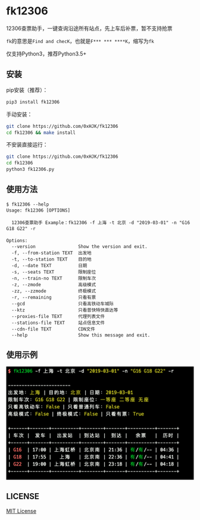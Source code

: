 # fk12306

12306查票助手，一键查询沿途所有站点，先上车后补票，暂不支持抢票

`fk`的意思是`Find and checK`，也就是`F*** *** ****K`，缩写为`fk`

仅支持Python3，推荐Python3.5+

## 安装

pip安装（推荐）：
```bash
pip3 install fk12306
```

手动安装：
```bash
git clone https://github.com/0xHJK/fk12306
cd fk12306 && make install
```

不安装直接运行：
```bash
git clone https://github.com/0xHJK/fk12306
cd fk12306
python3 fk12306.py
```

## 使用方法

```
$ fk12306 --help
Usage: fk12306 [OPTIONS]

  12306查票助手 Example：fk12306 -f 上海 -t 北京 -d "2019-03-01" -n "G16 G18 G22" -r

Options:
  --version                Show the version and exit.
  -f, --from-station TEXT  出发地
  -t, --to-station TEXT    目的地
  -d, --date TEXT          日期
  -s, --seats TEXT         限制座位
  -n, --train-no TEXT      限制车次
  -z, --zmode              高级模式
  -zz, --zzmode            终极模式
  -r, --remaining          只看有票
  --gcd                    只看高铁动车城际
  --ktz                    只看普快特快直达等
  --proxies-file TEXT      代理列表文件
  --stations-file TEXT     站点信息文件
  --cdn-file TEXT          CDN文件
  --help                   Show this message and exit.
```

## 使用示例

![](https://github.com/0xHJK/fk12306/raw/master/docs/preview.png)

## LICENSE
[MIT License](https://github.com/0xHJK/fk12306/blob/master/LICENSE)
